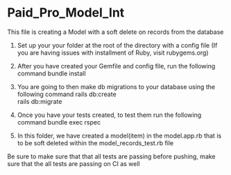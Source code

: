 # Paid_Pro_Model_Int
This file is creating a Model with a soft delete on records from the database

1. Set up your your folder at the root of the directory with a config file
(If you are having issues with installment of Ruby, visit rubygems.org)

2. After you have created your Gemfile and config file, run the following command
bundle install

3. You are going to then make db migrations to your database using the following command
rails db:create   
rails db:migrate

4. Once you have your tests created, to test them run the following command
bundle exec rspec

5. In this folder, we have created a model(item) in the model.app.rb that is to be soft deleted
within the model_records_test.rb file 

Be sure to make sure that that all tests are passing before pushing, make sure that the all
tests are passing on CI as well


